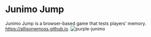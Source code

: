# Junimo Jump
Junimo Jump is a browser-based game that tests players' memory.
https://allisonwmoss.github.io.
![purple-junimo](https://user-images.githubusercontent.com/76180928/130517682-b553deca-c5c0-49c3-bd79-3ebefffcd6cd.png)

